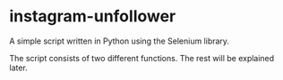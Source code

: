 # instagram-unfollower

A simple script written in Python using the Selenium library. 

The script consists of two different functions. The rest will be explained later.
